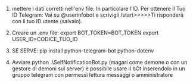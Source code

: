 1. mettere i dati corretti nell'env file. In particolare l'ID. 
Per ottenere il Tuo ID Telegram: Vai su @userinfobot e scrivigli /start>>>>>Ti risponderà con il tuo ID utente (salvalo).

2. Creare un .env file:
export BOT_TOKEN=BOT_TOKEN
export USER_ID=CODICE_TUO_ID

3. SE SERVE: pip install python-telegram-bot python-dotenv
4. Avviare python .\SelfNotificationBot.py (magari come demone o con un gestore di demoni sul server)
è possibile usare il bOt inserendolo in un gruppo telegram con permessi lettura messaggi o amministratore